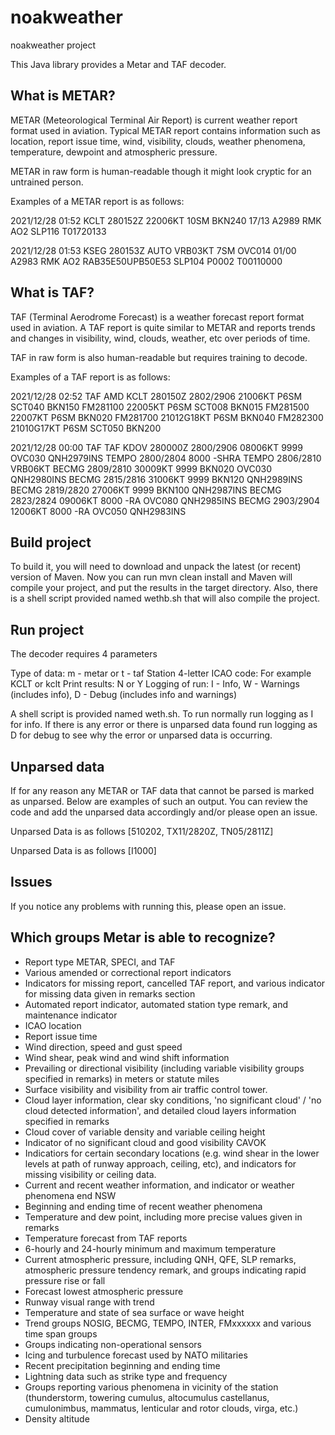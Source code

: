 # noakweather
noakweather project

This Java library provides a Metar and TAF decoder.

## What is METAR?
METAR (Meteorological Terminal Air Report) is current weather report format used in aviation. Typical METAR report contains information such as location,
report issue time, wind, visibility, clouds, weather phenomena, temperature, dewpoint and atmospheric pressure.

METAR in raw form is human-readable though it might look cryptic for an untrained person.

Examples of a METAR report is as follows:

2021/12/28 01:52 KCLT 280152Z 22006KT 10SM BKN240 17/13 A2989 RMK AO2 SLP116 T01720133

2021/12/28 01:53 KSEG 280153Z AUTO VRB03KT 7SM OVC014 01/00 A2983 RMK AO2 RAB35E50UPB50E53 SLP104 P0002 T00110000


## What is TAF?
TAF (Terminal Aerodrome Forecast) is a weather forecast report format used in aviation. A TAF report is quite similar to METAR and reports
trends and changes in visibility, wind, clouds, weather, etc over periods of time.

TAF in raw form is also human-readable but requires training to decode.

Examples of a TAF report is as follows:

2021/12/28 02:52 TAF AMD KCLT 280150Z 2802/2906 21006KT P6SM SCT040 BKN150 FM281100 22005KT P6SM SCT008 BKN015 FM281500 22007KT P6SM BKN020
FM281700 21012G18KT P6SM BKN040 FM282300 21010G17KT P6SM SCT050 BKN200

2021/12/28 00:00 TAF TAF KDOV 280000Z 2800/2906 08006KT 9999 OVC030 QNH2979INS TEMPO 2800/2804 8000 -SHRA TEMPO 2806/2810 VRB06KT BECMG 2809/2810
30009KT 9999 BKN020 OVC030 QNH2980INS BECMG 2815/2816 31006KT 9999 BKN120 QNH2989INS BECMG 2819/2820 27006KT 9999 BKN100 QNH2987INS BECMG 2823/2824
09006KT 8000 -RA OVC080 QNH2985INS BECMG 2903/2904 12006KT 8000 -RA OVC050 QNH2983INS


## Build project
To build it, you will need to download and unpack the latest (or recent) version of Maven. Now you can run mvn clean install and Maven will compile
your project, and put the results in the target directory. Also, there is a shell script provided named wethb.sh that will also compile the project.


## Run project
The decoder requires 4 parameters

Type of data: m - metar or t - taf
Station 4-letter ICAO code: For example KCLT or kclt
Print results: N or Y
Logging of run: I - Info, W - Warnings (includes info), D - Debug (includes info and warnings)

A shell script is provided named weth.sh. To run normally run logging as I for info. If there is any error or there is unparsed data found run logging
as D for debug to see why the error or unparsed data is occurring.


## Unparsed data
If for any reason any METAR or TAF data that cannot be parsed is marked as unparsed. Below are examples of such an output. You can review the code and
add the unparsed data accordingly and/or please open an issue.

Unparsed Data is as follows
[510202, TX11/2820Z, TN05/2811Z]

Unparsed Data is as follows
[I1000]


## Issues
If you notice any problems with running this, please open an issue.


## Which groups Metar is able to recognize?

-   Report type METAR, SPECI, and TAF
-   Various amended or correctional report indicators
-   Indicators for missing report, cancelled TAF report, and various indicator for missing data given in remarks section
-   Automated report indicator, automated station type remark, and maintenance indicator
-   ICAO location
-   Report issue time
-   Wind direction, speed and gust speed
-   Wind shear, peak wind and wind shift information
-   Prevailing or directional visibility (including variable visibility groups specified in remarks) in meters or statute miles
-   Surface visibility and visibility from air traffic control tower.
-   Cloud layer information, clear sky conditions, 'no significant cloud' / 'no cloud detected information', and detailed cloud layers information
    specified in remarks
-   Cloud cover of variable density and variable ceiling height
-   Indicator of no significant cloud and good visibility CAVOK
-   Indicatiors for certain secondary locations (e.g. wind shear in the lower levels at path of runway approach, ceiling, etc), and indicators for
    missing visibility or ceiling data.
-   Current and recent weather information, and indicator or weather phenomena end NSW
-   Beginning and ending time of recent weather phenomena
-   Temperature and dew point, including more precise values given in remarks
-   Temperature forecast from TAF reports
-   6-hourly and 24-hourly minimum and maximum temperature
-   Current atmospheric pressure, including QNH, QFE, SLP remarks, atmospheric pressure tendency remark, and groups indicating rapid pressure rise or fall
-   Forecast lowest atmospheric pressure
-   Runway visual range with trend
-   Temperature and state of sea surface or wave height
-   Trend groups NOSIG, BECMG, TEMPO, INTER, FMxxxxxx and various time span groups
-   Groups indicating non-operational sensors
-   Icing and turbulence forecast used by NATO militaries
-   Recent precipitation beginning and ending time
-   Lightning data such as strike type and frequency
-   Groups reporting various phenomena in vicinity of the station (thunderstorm, towering cumulus, altocumulus castellanus, cumulonimbus, mammatus,
    lenticular and rotor clouds, virga, etc.)
-   Density altitude

